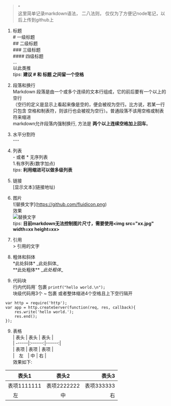 > "  
> 这里简单记录markdown语法， 二八法则， 仅仅为了方便记node笔记，以后上传到github上

1. 标题  
\# 一级标题  
\## 二级标题  
\### 三级标题  
\#### 四级标题  
...  
     以此类推  
*tips*: **建议 \# 和 标题 之间留一个空格**  

0. 段落和换行  
Markdown 段落是由一个或多个连续的文本行组成，它的前后要有一个以上的空行  
（空行的定义是显示上看起来像是空的，便会被视为空行。比方说，若某一行只包含
空格和制表符，则该行也会被视为空行）。普通段落不该用空格或制表符来缩进  
markdown允许段落内强制换行, 方法是 __两个以上连续空格加上回车__。

2. 水平分割符  
\---  

3. 列表  
\- 或者 \* 无序列表  
1\.有序列表(数字加点)  
*tips*: **利用缩进可以做多级列表**  

4. 链接  
\[显示文本](链接地址)  

5. 图片  
\!\[替换文字](https://github.com/fluidicon.png)  
效果  
![替换文字](https://github.com/fluidicon.png)  
*tips*: **目前markdown无法控制图片尺寸，需要使用\<img src="xx.jpg" width=xx height=xx>**  

6. 引用  
\> 引用的文字  

7. 粗体和斜体  
\*此处斜体* \_此处斜体_  
\*\*此处粗体** \__此处粗体__  

8. 代码块  
行内代码用\` 包裹 `printf("hello world.\n");`  
块级代码用3个 \~ 包裹 或者整体缩进4个空格且上下空行隔开  
~~~
var http = require('http');
var app = http.createServer(function(req, res, callback){
    res.write('hello world.');
    res.end();
});
~~~

9. 表格  
\| 表头 \| 表头 \| 表头 \|  
\| ------\|:------:\|------:\|  
\| 表项 \| 表项 \| 表项 \|  
\|　左　\| 中  \|  右  \|  
效果如下:  

| 表头1  | 表头2 | 表头3 |
|------|:------:|----:|
| 表项1111111  | 表项2222222  | 表项333333 |
|　左　 | 中   |  右  |




